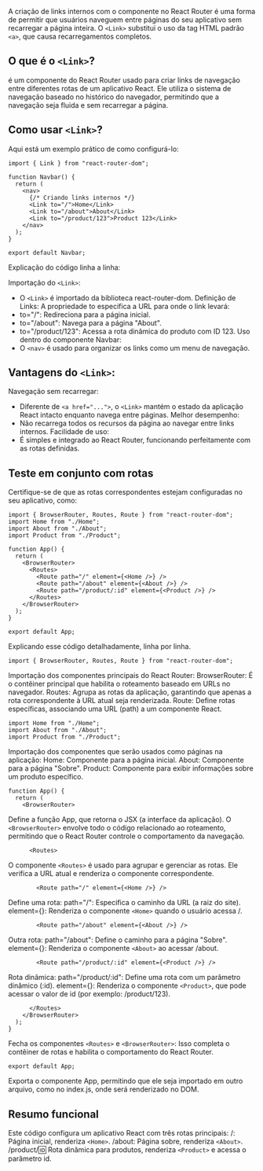 
A criação de links internos com o componente <Link> no React Router é uma forma de permitir que usuários naveguem entre páginas do seu aplicativo sem recarregar a página inteira. O `<Link>` substitui o uso da tag HTML padrão `<a>`, que causa recarregamentos completos.

## O que é o `<Link>`?
<Link> é um componente do React Router usado para criar links de navegação entre diferentes rotas de um aplicativo React.
Ele utiliza o sistema de navegação baseado no histórico do navegador, permitindo que a navegação seja fluida e sem recarregar a página.

## Como usar `<Link>`?
Aqui está um exemplo prático de como configurá-lo:

```
import { Link } from "react-router-dom";

function Navbar() {
  return (
    <nav>
      {/* Criando links internos */}
      <Link to="/">Home</Link>
      <Link to="/about">About</Link>
      <Link to="/product/123">Product 123</Link>
    </nav>
  );
}

export default Navbar;
```

Explicação do código linha a linha:

Importação do `<Link>`:
- O `<Link>` é importado da biblioteca react-router-dom.
Definição de Links:
A propriedade to especifica a URL para onde o link levará:
- to="/": Redireciona para a página inicial.
- to="/about": Navega para a página "About".
- to="/product/123": Acessa a rota dinâmica do produto com ID 123.
Uso dentro do componente Navbar:
- O `<nav>` é usado para organizar os links como um menu de navegação.

## Vantagens do `<Link>`:

Navegação sem recarregar:
- Diferente de `<a href="...">`, o `<Link>` mantém o estado da aplicação React intacto enquanto navega entre páginas.
Melhor desempenho:
- Não recarrega todos os recursos da página ao navegar entre links internos.
Facilidade de uso:
- É simples e integrado ao React Router, funcionando perfeitamente com as rotas definidas.

## Teste em conjunto com rotas
Certifique-se de que as rotas correspondentes estejam configuradas no seu aplicativo, como:
```
import { BrowserRouter, Routes, Route } from "react-router-dom";
import Home from "./Home";
import About from "./About";
import Product from "./Product";

function App() {
  return (
    <BrowserRouter>
      <Routes>
        <Route path="/" element={<Home />} />
        <Route path="/about" element={<About />} />
        <Route path="/product/:id" element={<Product />} />
      </Routes>
    </BrowserRouter>
  );
}

export default App;
```

Explicando esse código detalhadamente, linha por linha.

```
import { BrowserRouter, Routes, Route } from "react-router-dom";
```
Importação dos componentes principais do React Router:
BrowserRouter: É o contêiner principal que habilita o roteamento baseado em URLs no navegador.
Routes: Agrupa as rotas da aplicação, garantindo que apenas a rota correspondente à URL atual seja renderizada.
Route: Define rotas específicas, associando uma URL (path) a um componente React.

```
import Home from "./Home";
import About from "./About";
import Product from "./Product";
```
Importação dos componentes que serão usados como páginas na aplicação:
Home: Componente para a página inicial.
About: Componente para a página "Sobre".
Product: Componente para exibir informações sobre um produto específico.

```
function App() {
  return (
    <BrowserRouter>
```
Define a função App, que retorna o JSX (a interface da aplicação).
O `<BrowserRouter>` envolve todo o código relacionado ao roteamento, permitindo que o React Router controle o comportamento da navegação.

```
      <Routes>
```
O componente `<Routes>` é usado para agrupar e gerenciar as rotas. Ele verifica a URL atual e renderiza o componente correspondente.

```
        <Route path="/" element={<Home />} />
```
Define uma rota:
path="/": Especifica o caminho da URL (a raiz do site).
element={<Home />}: Renderiza o componente `<Home>` quando o usuário acessa /.

```
        <Route path="/about" element={<About />} />
```
Outra rota:
path="/about": Define o caminho para a página "Sobre".
element={<About />}: Renderiza o componente `<About>` ao acessar /about.

```
        <Route path="/product/:id" element={<Product />} />
```
Rota dinâmica:
path="/product/:id": Define uma rota com um parâmetro dinâmico (:id).
element={<Product />}: Renderiza o componente `<Product>`, que pode acessar o valor de id (por exemplo: /product/123).

```
      </Routes>
    </BrowserRouter>
  );
}
```
Fecha os componentes `<Routes>` e `<BrowserRouter>`:
Isso completa o contêiner de rotas e habilita o comportamento do React Router.

```
export default App;
```
Exporta o componente App, permitindo que ele seja importado em outro arquivo, como no index.js, onde será renderizado no DOM.

## Resumo funcional
Este código configura um aplicativo React com três rotas principais:
/: Página inicial, renderiza `<Home>`.
/about: Página sobre, renderiza `<About>`.
/product/:id: Rota dinâmica para produtos, renderiza `<Product>` e acessa o parâmetro id.


